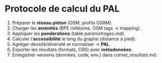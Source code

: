 ﻿# Protocole de calcul du PAL

1. Préparer le **réseau piéton** (OSM, profils OSRM).
2. Charger les **aménités** (BPE millésime, OSM tags → mapping).
3. Appliquer les **pondérations** (table *parametrages.md*).
4. Calculer l’**accessibilité** le long du graphe (distance à pied).
5. Agréger densité/diversité et normaliser → **PAL**.
6. Exporter les résultats (formats, CRS) avec **métadonnées**.
7. Enregistrer versions (données, code, env.) dans *carnet_resultats.md*.
